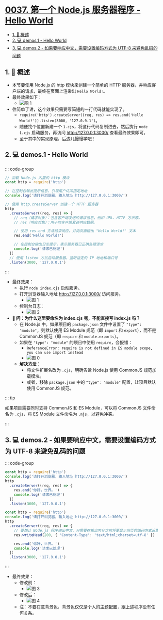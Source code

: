 # [0037. 第一个 Node.js 服务器程序 - Hello World](https://github.com/Tdahuyou/TNotes.nodejs/tree/main/notes/0037.%20%E7%AC%AC%E4%B8%80%E4%B8%AA%20Node.js%20%E6%9C%8D%E5%8A%A1%E5%99%A8%E7%A8%8B%E5%BA%8F%20-%20Hello%20World)

<!-- region:toc -->

- [1. 📒 概述](#1--概述)
- [2. 💻 demos.1 - Hello World](#2--demos1---hello-world)
- [3. 💻 demos.2 - 如果要响应中文，需要设置编码方式为 UTF-8 来避免乱码的问题](#3--demos2---如果要响应中文需要设置编码方式为-utf-8-来避免乱码的问题)

<!-- endregion:toc -->

## 1. 📒 概述

- 本节要使用 Node.js 的 http 模块来创建一个简单的 HTTP 服务器，并响应客户端的请求，最终在页面上渲染出 `Hello World!`。
- 最终效果如下：
  - ![图 1](https://cdn.jsdelivr.net/gh/Tdahuyou/imgs@main/2025-04-04-11-15-49.png)
- 往简单了讲，这个效果只需要写简短的一行代码就能实现了。
  - `require('http').createServer((req, res) => res.end('Hello World!')).listen(3000, '127.0.0.1')`。
  - 随便找个位置新建一个 `1.cjs`，将这行代码复制进去，然后执行 `node 1.cjs` 启动服务，再访问 http://127.0.0.1:3000/ 查看最终效果即可。
  - 至于其中的实现原理，后边儿慢慢学吧！

## 2. 💻 demos.1 - Hello World

::: code-group

```js [demos/1/index.cjs]
// 加载 Node.js 内置的 http 模块
const http = require('http')

// 在控制台输出提示信息，引导用户访问指定地址
console.log('请打开浏览器，输入地址 http://127.0.0.1:3000/')

// 使用 http.createServer 创建一个 HTTP 服务器
http
  .createServer((req, res) => {
    // req（请求对象）：包含客户端发送的请求信息，例如 URL、HTTP 方法等。
    // res（响应对象）：用于向客户端发送响应数据。

    // 使用 res.end 方法结束响应，并向页面输出 "Hello World!" 文本
    res.end('Hello World!')

    // 在控制台输出日志提示，表示服务器已正确处理请求
    console.log('请求已处理')
  })
  // 使用 listen 方法启动服务器，监听指定的 IP 地址和端口号
  .listen(3000, '127.0.0.1')
```

:::

- 最终效果：
  - 执行 `node index.cjs` 启动服务。
  - 打开浏览器输入地址 http://127.0.0.1:3000/ 访问服务。
    - ![图 1](https://cdn.jsdelivr.net/gh/Tdahuyou/imgs@main/2025-04-04-11-15-49.png)
  - 控制台日志：
    - ![图 2](https://cdn.jsdelivr.net/gh/Tdahuyou/imgs@main/2025-04-04-11-16-35.png)
- **🤔 问：为什么这里要命名为 index.cjs 呢，不能直接写 index.js 吗？**
  - 在 Node.js 中，如果项目的 `package.json` 文件中设置了 `"type": "module"`，则默认使用 ES Module 规范（即 `import` 和 `export`），而不是 CommonJS 规范（即 `require` 和 `module.exports`）。
  - 如果在 `"type": "module"` 的项目中使用 `require`，会报错：
    - `ReferenceError: require is not defined in ES module scope, you can use import instead`
    - ![图 0](https://cdn.jsdelivr.net/gh/Tdahuyou/imgs@main/2025-04-04-11-07-56.png)
  - **解决方法**：
    - 将文件扩展名改为 `.cjs`，明确告诉 Node.js 使用 CommonJS 规范加载模块。
    - 或者，移除 `package.json` 中的 `"type": "module"` 配置，让项目默认使用 CommonJS 规范。

::: tip

如果项目需要同时支持 CommonJS 和 ES Module，可以将 CommonJS 文件命名为 `.cjs`，将 ES Module 文件命名为 `.mjs`，以避免冲突。

:::

## 3. 💻 demos.2 - 如果要响应中文，需要设置编码方式为 UTF-8 来避免乱码的问题

::: code-group

```js [修改前]
const http = require('http')
console.log('请打开浏览器，输入地址 http://127.0.0.1:3000/')
http
  .createServer((req, res) => {
    res.end('你好，世界。')
    console.log('请求已处理')
  })
  .listen(3000, '127.0.0.1')
```

```js {6} [修改后]
const http = require('http')
console.log('请打开浏览器，输入地址 http://127.0.0.1:3000/')
http
  .createServer((req, res) => {
    // 要想让 Node.js 程序输出中文，只需要在输出内容之前将要显示网页的编码方式设置为 UTF-8。
    res.writeHead(200, { 'Content-Type': 'text/html;charset=utf-8' })

    res.end('你好，世界。')
    console.log('请求已处理')
  })
  .listen(3000, '127.0.0.1')
```

:::

- 最终效果：
  - 修改前：
    - ![图 3](https://cdn.jsdelivr.net/gh/Tdahuyou/imgs@main/2025-04-04-11-19-19.png)
  - 修改后：
    - ![图 4](https://cdn.jsdelivr.net/gh/Tdahuyou/imgs@main/2025-04-04-11-24-00.png)
  - 注：不要在意背景色，背景色仅仅是个人的主题配置，跟上述程序没有任何关系。
